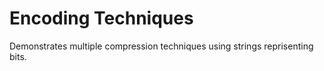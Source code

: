 # Encoding Techniques
Demonstrates multiple compression techniques using strings reprisenting bits. 
